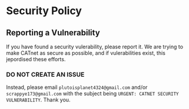 # Security Policy
## Reporting a Vulnerability

If you have found a security vulerability, please report it. We are trying to make CATnet as secure as possible, and if vulerabilities exist, this jepordised these efforts.
### DO NOT CREATE AN ISSUE
Instead, please email `plutoisplanet4324@gmail.com` and/or `scrappye173@gmail.com` with the subject being `URGENT: CATNET SECURITY VULNERABILITY`. Thank you.
